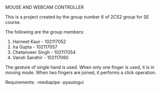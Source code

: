 MOUSE AND WEBCAM CONTROLLER

This is a project created by the group number 6 of 2CS2 group for SE course.

The following are the group members:
1. Harneet Kaur - 102117052
2. Ira Gupta - 102117057
3. Chetanveer Singh - 102117054
4. Vansh Sandhir - 102117060

The gesture of single hand is used.
When only one finger is used, it is in moving mode.
When two fingers are joined, it performs a click operation.

Requirements:
-mediapipe
-pyautogui
